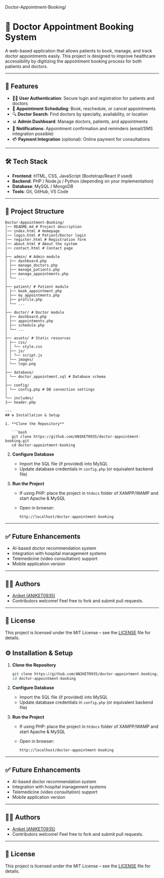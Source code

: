 
Doctor-Appointment-Booking/
# 🏥 Doctor Appointment Booking System

A web-based application that allows patients to book, manage, and track doctor appointments easily. This project is designed to improve healthcare accessibility by digitizing the appointment booking process for both patients and doctors.

---

## 🚀 Features

* 👨‍⚕️ **User Authentication**: Secure login and registration for patients and doctors
* 📅 **Appointment Scheduling**: Book, reschedule, or cancel appointments
* 🔍 **Doctor Search**: Find doctors by specialty, availability, or location
* 📊 **Admin Dashboard**: Manage doctors, patients, and appointments
* 📢 **Notifications**: Appointment confirmation and reminders (email/SMS integration possible)
* 💳 **Payment Integration** (optional): Online payment for consultations

---

## 🛠️ Tech Stack

* **Frontend**: HTML, CSS, JavaScript (Bootstrap/React if used)
* **Backend**: PHP / Node.js / Python (depending on your implementation)
* **Database**: MySQL / MongoDB
* **Tools**: Git, GitHub, VS Code

---

## 📂 Project Structure

```
Doctor-Appointment-Booking/
│── README.md # Project description
│── index.html # Homepage
│── login.html # Patient/Doctor login
│── register.html # Registration form
│── about.html # About the system
│── contact.html # Contact page
│
├── admin/ # Admin module
│ ├── dashboard.php
│ ├── manage_doctors.php
│ ├── manage_patients.php
│ ├── manage_appointments.php
│ └── ...
│
├── patient/ # Patient module
│ ├── book_appointment.php
│ ├── my_appointments.php
│ ├── profile.php
│ └── ...
│
├── doctor/ # Doctor module
│ ├── dashboard.php
│ ├── appointments.php
│ ├── schedule.php
│ └── ...
│
├── assets/ # Static resources
│ ├── css/
│ │ └── style.css
│ ├── js/
│ │ └── script.js
│ └── images/
│ └── logo.png
│
├── database/
│ └── doctor_appointment.sql # Database schema
│
├── config/
│ └── config.php # DB connection settings
│
└── includes/
├── header.php

---
## ⚙️ Installation & Setup

1. **Clone the Repository**

   ```bash
   git clone https://github.com/ANIKET0935/doctor-appointment-booking.git
   cd doctor-appointment-booking
   ```

2. **Configure Database**

   * Import the SQL file (if provided) into MySQL
   * Update database credentials in `config.php` (or equivalent backend file)

3. **Run the Project**

   * If using PHP: place the project in `htdocs` folder of XAMPP/WAMP and start Apache & MySQL
   * Open in browser:

     ```
     http://localhost/doctor-appointment-booking
     ```

---

## ✅ Future Enhancements

* AI-based doctor recommendation system
* Integration with hospital management systems
* Telemedicine (video consultation) support
* Mobile application version

---

## 👨‍💻 Authors

* [Aniket (ANIKET0935)](https://github.com/ANIKET0935)
* Contributors welcome! Feel free to fork and submit pull requests.

---

## 📜 License

This project is licensed under the MIT License – see the [LICENSE](LICENSE) file for details.


## ⚙️ Installation & Setup

1. **Clone the Repository**

   ```bash
   git clone https://github.com/ANIKET0935/doctor-appointment-booking.git
   cd doctor-appointment-booking
   ```

2. **Configure Database**

   * Import the SQL file (if provided) into MySQL
   * Update database credentials in `config.php` (or equivalent backend file)

3. **Run the Project**

   * If using PHP: place the project in `htdocs` folder of XAMPP/WAMP and start Apache & MySQL
   * Open in browser:

     ```
     http://localhost/doctor-appointment-booking
     ```

---

## ✅ Future Enhancements

* AI-based doctor recommendation system
* Integration with hospital management systems
* Telemedicine (video consultation) support
* Mobile application version

---

## 👨‍💻 Authors

* [Aniket (ANIKET0935)](https://github.com/ANIKET0935)
* Contributors welcome! Feel free to fork and submit pull requests.

---

## 📜 License

This project is licensed under the MIT License – see the [LICENSE](LICENSE) file for details.
